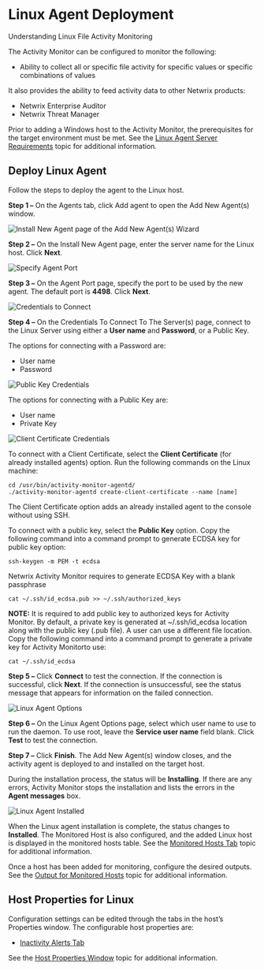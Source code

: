 # Linux Agent Deployment

Understanding Linux File Activity Monitoring

The Activity Monitor can be configured to monitor the following:

- Ability to collect all or specific file activity for specific values or specific combinations of
  values

It also provides the ability to feed activity data to other Netwrix products:

- Netwrix Enterprise Auditor
- Netwrix Threat Manager

Prior to adding a Windows host to the Activity Monitor, the prerequisites for the target environment
must be met. See the
[Linux Agent Server Requirements](/docs/activitymonitor/7.1/requirements/linuxagent.md) topic
for additional information.

## Deploy Linux Agent

Follow the steps to deploy the agent to the Linux host.

**Step 1 –** On the Agents tab, click Add agent to open the Add New Agent(s) window.

![Install New Agent page of the Add New Agent(s) Wizard](/img/product_docs/activitymonitor/7.1/install/agent/installnew.webp)

**Step 2 –** On the Install New Agent page, enter the server name for the Linux host. Click
**Next**.

![Specify Agent Port](/img/product_docs/activitymonitor/7.1/install/agent/portdefault.webp)

**Step 3 –** On the Agent Port page, specify the port to be used by the new agent. The default port
is **4498**. Click **Next**.

![Credentials to Connect](/img/product_docs/activitymonitor/7.1/admin/agents/add/credentialsservers.webp)

**Step 4 –** On the Credentials To Connect To The Server(s) page, connect to the Linux Server using
either a **User name** and **Password**, or a Public Key.

The options for connecting with a Password are:

- User name
- Password

![Public Key Credentials](/img/product_docs/activitymonitor/7.1/admin/agents/add/publickey.webp)

The options for connecting with a Public Key are:

- User name
- Private Key

![Client Certificate Credentials](/img/product_docs/activitymonitor/7.1/admin/agents/add/clientcertificate.webp)

To connect with a Client Certificate, select the **Client Certificate** (for already installed
agents) option. Run the following commands on the Linux machine:

```
cd /usr/bin/activity-monitor-agentd/
./activity-monitor-agentd create-client-certificate --name [name]
```

The Client Certificate option adds an already installed agent to the console without using SSH.

To connect with a public key, select the **Public Key** option. Copy the following command into a
command prompt to generate ECDSA key for public key option:

```
ssh-keygen -m PEM -t ecdsa
```

Netwrix Activity Monitor requires to generate ECDSA Key with a blank passphrase

```
cat ~/.ssh/id_ecdsa.pub >> ~/.ssh/authorized_keys
```

**NOTE:** It is required to add public key to authorized keys for Activity Monitor. By default, a
private key is generated at ~/.ssh/id_ecdsa location along with the public key (.pub file). A user
can use a different file location. Copy the following command into a command prompt to generate a
private key for Activity Monitorto use:

```
cat ~/.ssh/id_ecdsa
```

**Step 5 –** Click **Connect** to test the connection. If the connection is successful, click
**Next**. If the connection is unsuccessful, see the status message that appears for information on
the failed connection.

![Linux Agent Options](/img/product_docs/activitymonitor/7.1/admin/agents/add/linuxagentoptions.webp)

**Step 6 –** On the Linux Agent Options page, select which user name to use to run the daemon. To
use root, leave the **Service user name** field blank. Click **Test** to test the connection.

**Step 7 –** Click **Finish**. The Add New Agent(s) window closes, and the activity agent is
deployed to and installed on the target host.

During the installation process, the status will be **Installing**. If there are any errors,
Activity Monitor stops the installation and lists the errors in the **Agent messages** box.

![Linux Agent Installed](/img/product_docs/activitymonitor/7.1/admin/agents/add/activitymonitorwithlinuxagentinstalled.webp)

When the Linux agent installation is complete, the status changes to **Installed**. The Monitored
Host is also configured, and the added Linux host is displayed in the monitored hosts table. See the
[Monitored Hosts Tab](/docs/activitymonitor/7.1/admin/monitoredhosts/overview.md)
topic for additional information.

Once a host has been added for monitoring, configure the desired outputs. See the
[Output for Monitored Hosts](/docs/activitymonitor/7.1/admin/monitoredhosts/output.md)
topic for additional information.

## Host Properties for Linux

Configuration settings can be edited through the tabs in the host’s Properties window. The
configurable host properties are:

- [Inactivity Alerts Tab](/docs/activitymonitor/7.1/admin/monitoredhosts/properties/inactivityalerts.md)

See the
[Host Properties Window](/docs/activitymonitor/7.1/admin/monitoredhosts/properties/overview.md)
topic for additional information.
